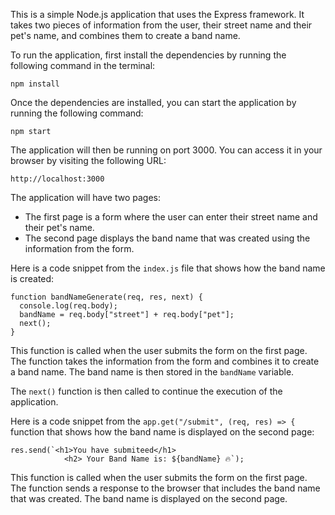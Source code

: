 This is a simple Node.js application that uses the Express framework. It takes two pieces of information from the user, their street name and their pet's name, and combines them to create a band name.

To run the application, first install the dependencies by running the following command in the terminal:

```
npm install
```

Once the dependencies are installed, you can start the application by running the following command:

```
npm start
```

The application will then be running on port 3000. You can access it in your browser by visiting the following URL:

```
http://localhost:3000
```

The application will have two pages:

* The first page is a form where the user can enter their street name and their pet's name.
* The second page displays the band name that was created using the information from the form.

Here is a code snippet from the `index.js` file that shows how the band name is created:

```
function bandNameGenerate(req, res, next) {
  console.log(req.body);
  bandName = req.body["street"] + req.body["pet"];
  next();
}
```

This function is called when the user submits the form on the first page. The function takes the information from the form and combines it to create a band name. The band name is then stored in the `bandName` variable.

The `next()` function is then called to continue the execution of the application.

Here is a code snippet from the `app.get("/submit", (req, res) => {` function that shows how the band name is displayed on the second page:

```
res.send(`<h1>You have submiteed</h1>
            <h2> Your Band Name is: ${bandName} 🔥`);
```

This function is called when the user submits the form on the first page. The function sends a response to the browser that includes the band name that was created. The band name is displayed on the second page.